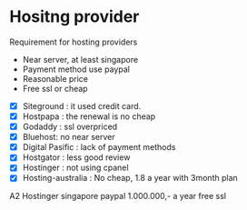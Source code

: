 # Hositng provider

Requirement for hosting providers
- Near server, at least singapore
- Payment method use paypal
- Reasonable price
- Free ssl or cheap

- [X] Siteground : it used credit card.
- [X] Hostpapa : the renewal is no cheap
- [X] Godaddy : ssl overpriced
- [X] Bluehost: no near server
- [X] Digital Pasific : lack of payment methods
- [X] Hostgator : less good review
- [X] Hostinger : not using cpanel
- [X] Hosting-australia : No cheap, 1.8 a year with 3month plan

A2 Hostinger
singapore
paypal
1.000.000,- a year
free ssl
